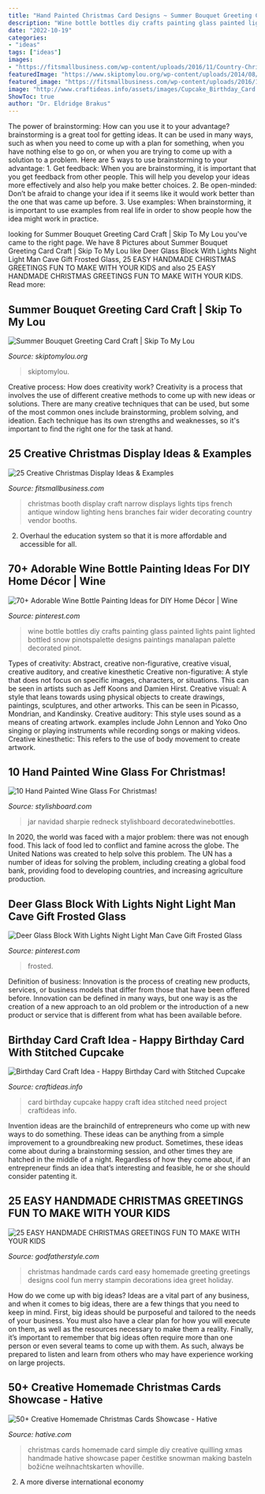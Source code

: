 ```yaml
---
title: "Hand Painted Christmas Card Designs ~ Summer Bouquet Greeting Card Craft"
description: "Wine bottle bottles diy crafts painting glass painted lights paint lighted bottled snow pinotspalette designs paintings manalapan palette decorated pinot"
date: "2022-10-19"
categories:
- "ideas"
tags: ["ideas"]
images:
- "https://fitsmallbusiness.com/wp-content/uploads/2016/11/Country-Christmas.jpg"
featuredImage: "https://www.skiptomylou.org/wp-content/uploads/2014/08/Kids-birthday-card-craft-ideas.jpg"
featured_image: "https://fitsmallbusiness.com/wp-content/uploads/2016/11/Country-Christmas.jpg"
image: "http://www.craftideas.info/assets/images/Cupcake_Birthday_Card.jpg"
ShowToc: true
author: "Dr. Eldridge Brakus"
---
```



The power of brainstorming: How can you use it to your advantage?
brainstorming is a great tool for getting ideas. It can be used in many ways, such as when you need to come up with a plan for something, when you have nothing else to go on, or when you are trying to come up with a solution to a problem. Here are 5 ways to use brainstorming to your advantage: 1. Get feedback: When you are brainstorming, it is important that you get feedback from other people. This will help you develop your ideas more effectively and also help you make better choices. 2. Be open-minded: Don’t be afraid to change your idea if it seems like it would work better than the one that was came up before. 3. Use examples: When brainstorming, it is important to use examples from real life in order to show people how the idea might work in practice. 
	

		
looking for Summer Bouquet Greeting Card Craft | Skip To My Lou you've came to the right page. We have 8 Pictures about Summer Bouquet Greeting Card Craft | Skip To My Lou like Deer Glass Block With Lights Night Light Man Cave Gift Frosted Glass, 25 EASY HANDMADE CHRISTMAS GREETINGS FUN TO MAKE WITH YOUR KIDS and also 25 EASY HANDMADE CHRISTMAS GREETINGS FUN TO MAKE WITH YOUR KIDS. Read more:
		
    
## Summer Bouquet Greeting Card Craft | Skip To My Lou

<img loading=lazy src="https://www.skiptomylou.org/wp-content/uploads/2014/08/Kids-birthday-card-craft-ideas.jpg" onerror="this.onerror=null;this.src='https://tse4.mm.bing.net/th?id=OIP.gVdwVwp7A61iDRCmniYHGQHaJ5&amp;pid=15.1';" alt="Summer Bouquet Greeting Card Craft | Skip To My Lou">

_Source: skiptomylou.org_

>skiptomylou. 

	

Creative process: How does creativity work?
Creativity is a process that involves the use of different creative methods to come up with new ideas or solutions. There are many creative techniques that can be used, but some of the most common ones include brainstorming, problem solving, and ideation. Each technique has its own strengths and weaknesses, so it's important to find the right one for the task at hand.

    
## 25 Creative Christmas Display Ideas &amp; Examples

<img loading=lazy src="https://fitsmallbusiness.com/wp-content/uploads/2016/11/Country-Christmas.jpg" onerror="this.onerror=null;this.src='https://tse2.mm.bing.net/th?id=OIP.Dyc7cMEiWCZLIKuUQi50SgHaJ4&amp;pid=15.1';" alt="25 Creative Christmas Display Ideas &amp; Examples">

_Source: fitsmallbusiness.com_

>christmas booth display craft narrow displays lights tips french antique window lighting hens branches fair wider decorating country vendor booths. 

	

2. Overhaul the education system so that it is more affordable and accessible for all.

    
## 70+ Adorable Wine Bottle Painting Ideas For DIY Home Décor | Wine

<img loading=lazy src="https://i.pinimg.com/736x/ba/3c/ef/ba3cef4bbb931b29a2288710136bb8ed.jpg" onerror="this.onerror=null;this.src='https://tse1.mm.bing.net/th?id=OIP.JQ6pKx-vBUGfmavraZi3kQHaJ4&amp;pid=15.1';" alt="70+ Adorable Wine Bottle Painting Ideas for DIY Home Décor | Wine">

_Source: pinterest.com_

>wine bottle bottles diy crafts painting glass painted lights paint lighted bottled snow pinotspalette designs paintings manalapan palette decorated pinot. 

	

Types of creativity: Abstract, creative non-figurative, creative visual, creative auditory, and creative kinesthetic
Creative non-figurative: A style that does not focus on specific images, characters, or situations. This can be seen in artists such as Jeff Koons and Damien Hirst. Creative visual: A style that leans towards using physical objects to create drawings, paintings, sculptures, and other artworks. This can be seen in Picasso, Mondrian, and Kandinsky. Creative auditory: This style uses sound as a means of creating artwork. examples include John Lennon and Yoko Ono singing or playing instruments while recording songs or making videos. Creative kinesthetic: This refers to the use of body movement to create artwork.

    
## 10 Hand Painted Wine Glass For Christmas!

<img loading=lazy src="https://www.stylishboard.com/wp-content/uploads/2014/12/8.jpg" onerror="this.onerror=null;this.src='https://tse1.mm.bing.net/th?id=OIP.QEIC8xLTD1wtzLOB25sg6AHaJm&amp;pid=15.1';" alt="10 Hand Painted Wine Glass For Christmas!">

_Source: stylishboard.com_

>jar navidad sharpie redneck stylishboard decoratedwinebottles. 

	

In 2020, the world was faced with a major problem: there was not enough food. This lack of food led to conflict and famine across the globe. The United Nations was created to help solve this problem. The UN has a number of ideas for solving the problem, including creating a global food bank, providing food to developing countries, and increasing agriculture production.

    
## Deer Glass Block With Lights Night Light Man Cave Gift Frosted Glass

<img loading=lazy src="https://i.pinimg.com/736x/af/15/98/af159885f1d8b868d1265ce904166424.jpg" onerror="this.onerror=null;this.src='https://tse2.mm.bing.net/th?id=OIP.CMeDBF5_qOp2akLNt8b8-QHaNd&amp;pid=15.1';" alt="Deer Glass Block With Lights Night Light Man Cave Gift Frosted Glass">

_Source: pinterest.com_

>frosted. 

	

Definition of business:
Innovation is the process of creating new products, services, or business models that differ from those that have been offered before. Innovation can be defined in many ways, but one way is as the creation of a new approach to an old problem or the introduction of a new product or service that is different from what has been available before.

    
## Birthday Card Craft Idea - Happy Birthday Card With Stitched Cupcake

<img loading=lazy src="http://www.craftideas.info/assets/images/Cupcake_Birthday_Card.jpg" onerror="this.onerror=null;this.src='https://tse1.mm.bing.net/th?id=OIP.WaQLR8tJjgQrgHvy_SrTwwAAAA&amp;pid=15.1';" alt="Birthday Card Craft Idea - Happy Birthday Card with Stitched Cupcake">

_Source: craftideas.info_

>card birthday cupcake happy craft idea stitched need project craftideas info. 

	

Invention ideas are the brainchild of entrepreneurs who come up with new ways to do something. These ideas can be anything from a simple improvement to a groundbreaking new product. Sometimes, these ideas come about during a brainstorming session, and other times they are hatched in the middle of a night. Regardless of how they come about, if an entrepreneur finds an idea that’s interesting and feasible, he or she should consider patenting it.

    
## 25 EASY HANDMADE CHRISTMAS GREETINGS FUN TO MAKE WITH YOUR KIDS

<img loading=lazy src="http://godfatherstyle.com/wp-content/uploads/2015/11/Christmas-Card-Inspirations-2.jpg" onerror="this.onerror=null;this.src='https://tse3.mm.bing.net/th?id=OIP.BpzsmfP2F7nGvVVra4dqsAHaJ4&amp;pid=15.1';" alt="25 EASY HANDMADE CHRISTMAS GREETINGS FUN TO MAKE WITH YOUR KIDS">

_Source: godfatherstyle.com_

>christmas handmade cards card easy homemade greeting greetings designs cool fun merry stampin decorations idea greet holiday. 

	

How do we come up with big ideas?
Ideas are a vital part of any business, and when it comes to big ideas, there are a few things that you need to keep in mind. First, big ideas should be purposeful and tailored to the needs of your business. You must also have a clear plan for how you will execute on them, as well as the resources necessary to make them a reality. Finally, it’s important to remember that big ideas often require more than one person or even several teams to come up with them. As such, always be prepared to listen and learn from others who may have experience working on large projects.

    
## 50+ Creative Homemade Christmas Cards Showcase - Hative

<img loading=lazy src="https://hative.com/wp-content/uploads/2013/10/homemade-xmas-cards/homemade-christmas-card-57.jpg" onerror="this.onerror=null;this.src='https://tse2.mm.bing.net/th?id=OIP.-s2hmyZ_dZ3nfSwSqfcM7wHaJ4&amp;pid=15.1';" alt="50+ Creative Homemade Christmas Cards Showcase - Hative">

_Source: hative.com_

>christmas cards homemade card simple diy creative quilling xmas handmade hative showcase paper čestitke snowman making basteln božićne weihnachtskarten whoville. 

	

2. A more diverse international economy 

